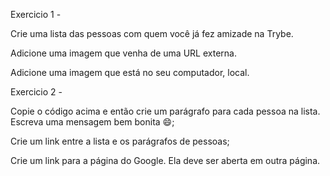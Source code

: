 Exercicio 1 -

Crie uma lista das pessoas com quem você já fez amizade na Trybe.

Adicione uma imagem que venha de uma URL externa.

Adicione uma imagem que está no seu computador, local.

Exercicio 2 - 

Copie o código acima e então crie um parágrafo para cada pessoa na lista. Escreva uma mensagem bem bonita 😄;

Crie um link entre a lista e os parágrafos de pessoas;

Crie um link para a página do Google. Ela deve ser aberta em outra página.

